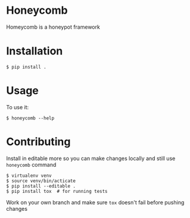 # Honeycomb

Homeycomb is a honeypot framework


# Installation


    $ pip install .


# Usage

To use it:

    $ honeycomb --help


# Contributing

Install in editable more so you can make changes locally and still use `honeycomb` command

    $ virtualenv venv
    $ source venv/bin/acticate
    $ pip install --editable .
    $ pip install tox  # for running tests

Work on your own branch and make sure `tox` doesn't fail before pushing changes
